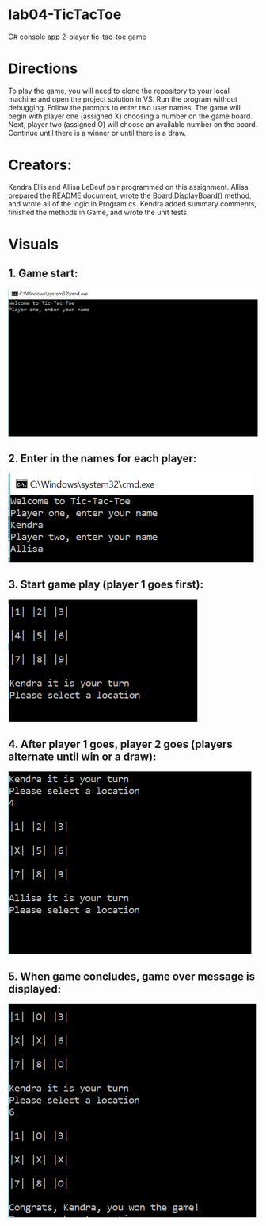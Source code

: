 # lab04-TicTacToe
C# console app 2-player tic-tac-toe game

# Directions
To play the game, you will need to clone the repository to your local machine and open the project solution in VS. Run the program without debugging. Follow the prompts to enter two user names. The game will begin with player one (assigned X) choosing a number on the game board. Next, player two (assigned O) will choose an available number on the board. Continue until there is a winner or until there is a draw.

# Creators:
Kendra Ellis and Allisa LeBeuf pair programmed on this assignment. Allisa prepared the README document, wrote the Board.DisplayBoard() method, and wrote all of the logic in Program.cs. Kendra added summary comments, finished the methods in Game, and wrote the unit tests. 

# Visuals
## 1. Game start:
![Initializing Game](assets/gameStart.PNG)

## 2. Enter in the names for each player:
![Enter Player Name](assets/enterNames.PNG)

## 3. Start game play (player 1 goes first):
![Start Game](assets/startGamePlay.PNG)

## 4. After player 1 goes, player 2 goes (players alternate until win or a draw):
![Player Two Turn](assets/firstTurnDone.PNG)

## 5. When game concludes, game over message is displayed:
![Game Over](assets/gameOver.PNG)
